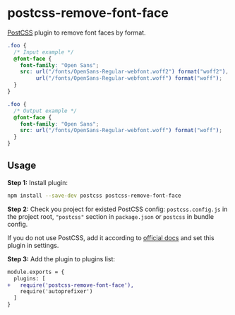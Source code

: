 # postcss-remove-font-face

[PostCSS] plugin to remove font faces by format.

[PostCSS]: https://github.com/postcss/postcss

```css
.foo {
  /* Input example */
  @font-face {
    font-family: "Open Sans";
    src: url("/fonts/OpenSans-Regular-webfont.woff2") format("woff2"),
         url("/fonts/OpenSans-Regular-webfont.woff") format("woff");
  }
}
```

```css
.foo {
  /* Output example */
  @font-face {
    font-family: "Open Sans";
    src: url("/fonts/OpenSans-Regular-webfont.woff") format("woff");
  }
}
```

## Usage

**Step 1:** Install plugin:

```sh
npm install --save-dev postcss postcss-remove-font-face
```

**Step 2:** Check you project for existed PostCSS config: `postcss.config.js`
in the project root, `"postcss"` section in `package.json`
or `postcss` in bundle config.

If you do not use PostCSS, add it according to [official docs]
and set this plugin in settings.

**Step 3:** Add the plugin to plugins list:

```diff
module.exports = {
  plugins: [
+   require('postcss-remove-font-face'),
    require('autoprefixer')
  ]
}
```

[official docs]: https://github.com/postcss/postcss#usage
